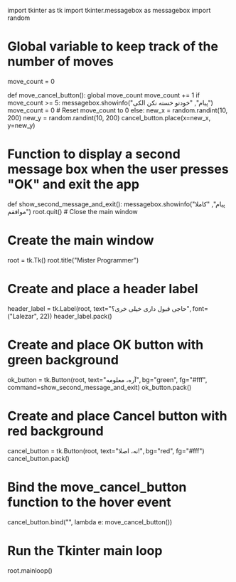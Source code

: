 import tkinter as tk
import tkinter.messagebox as messagebox
import random

# Global variable to keep track of the number of moves
move_count = 0

def move_cancel_button():
    global move_count
    move_count += 1
    if move_count >= 5:
        messagebox.showinfo("پیام", "خودتو خسته نکن الکی")
        move_count = 0  # Reset move_count to 0
    else:
        new_x = random.randint(10, 200)
        new_y = random.randint(10, 200)
        cancel_button.place(x=new_x, y=new_y)

# Function to display a second message box when the user presses "OK" and exit the app
def show_second_message_and_exit():
    messagebox.showinfo("پیام", "كاملا موافقم")
    root.quit()  # Close the main window

# Create the main window
root = tk.Tk()
root.title("Mister Programmer")

# Create and place a header label
header_label = tk.Label(root, text="حاجی قبول داری خیلی خری؟", font=("Lalezar", 22))
header_label.pack()

# Create and place OK button with green background
ok_button = tk.Button(root, text="آره، معلومه", bg="green", fg="#fff", command=show_second_message_and_exit)
ok_button.pack()

# Create and place Cancel button with red background
cancel_button = tk.Button(root, text="نه، اصلا!", bg="red", fg="#fff")
cancel_button.pack()

# Bind the move_cancel_button function to the hover event
cancel_button.bind("<Enter>", lambda e: move_cancel_button())

# Run the Tkinter main loop
root.mainloop()
